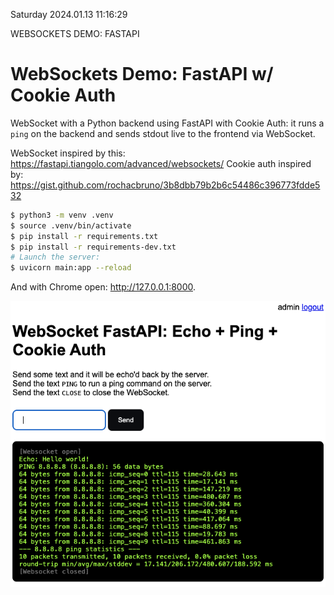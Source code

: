 Saturday 2024.01.13 11:16:29

WEBSOCKETS DEMO: FASTAPI

**WebSockets Demo: FastAPI w/ Cookie Auth**
===========================================

WebSocket with a Python backend using FastAPI with Cookie Auth: it runs a `ping` on the
 backend and sends stdout live to the frontend via WebSocket.

WebSocket inspired by this: https://fastapi.tiangolo.com/advanced/websockets/
Cookie auth inspired by: https://gist.github.com/rochacbruno/3b8dbb79b2b6c54486c396773fdde532

```sh
$ python3 -m venv .venv
$ source .venv/bin/activate
$ pip install -r requirements.txt
$ pip install -r requirements-dev.txt
# Launch the server:
$ uvicorn main:app --reload
```
And with Chrome open: http://127.0.0.1:8000.

![screenshot](screenshot.png)
